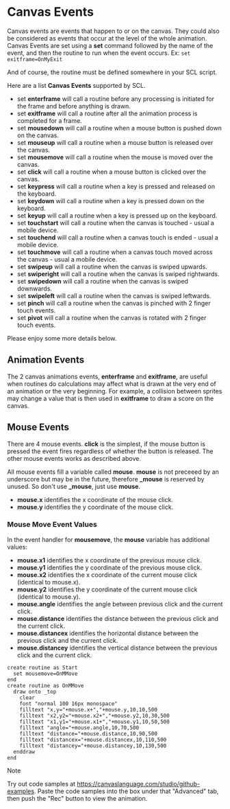 # Canvas Events
Canvas events are events that happen to or on the canvas. They could also be considered as events that occur at the level of the whole animation. Canvas Events are set using a **set** command followed by the name of the event, and then the routine to run when the event occurs. Ex: ```set exitframe=OnMyExit```

And of course, the routine must be defined somewhere in your SCL script.

Here are a list **Canvas Events** supported by SCL.
- set **enterframe** will call a routine before any processing is initiated for the frame and before anything is drawn.
- set **exitframe** will call a routine after all the animation process is completed for a frame.
- set **mousedown** will call a routine when a mouse button is pushed down on the canvas.
- set **mouseup** will call a routine when a mouse button is released over the canvas.
- set **mousemove** will call a routine when the mouse is moved over the canvas.
- set **click** will call a routine when a mouse button is clicked over the canvas.
- set **keypress** will call a routine when a key is pressed and released on the keyboard.
- set **keydown** will call a routine when a key is pressed down on the keyboard.
- set **keyup** will call a routine when a key is pressed up on the keyboard.
- set **touchstart** will call a routine when the canvas is touched - usual a mobile device.
- set **touchend** will call a routine when a canvas touch is ended - usual a mobile device.
- set **touchmove** will call a routine when a canvas touch moved across the canvas - usual a mobile device.
- set **swipeup** will call a routine when the canvas is swiped upwards.
- set **swiperight** will call a routine when the canvas is swiped rightwards.
- set **swipedown** will call a routine when the canvas is swiped downwards.
- set **swipeleft** will call a routine when the canvas is swiped leftwards.
- set **pinch** will call a routine when the canvas is pinched with 2 finger touch events.
- set **pivot** will call a routine when the canvas is rotated with 2 finger touch events.

Please enjoy some more details below.

## Animation Events
The 2 canvas animations events, **enterframe** and **exitframe**, are useful when routines do calculations may affect what is drawn at the very end of an animation or the very beginning. For example, a collision between sprites may change a value that is then used in **exitframe** to draw a score on the canvas.

## Mouse Events
There are 4 mouse events. **click** is the simplest, if the mouse button is pressed the event fires regardless of whether the button is released. The other mouse events works as described above.

All mouse events fill a variable called **mouse**. **mouse** is not preceeed by an underscore but may be in the future, therefore **_mouse** is reserved by unused. So don't use **_mouse**, just use **mouse**.

- **mouse.x** identifies the x coordinate of the mouse click.
- **mouse.y** identifies the y coordinate of the mouse click.

### Mouse Move Event Values
In the event handler for **mousemove**, the **mouse** variable has additional values:

- **mouse.x1** identifies the x coordinate of the previous mouse click.
- **mouse.y1** identifies the y coordinate of the previous mouse click.
- **mouse.x2** identifies the x coordinate of the current mouse click (identical to mouse.x).
- **mouse.y2** identifies the y coordinate of the current mouse click (identical to mouse.y).
- **mouse.angle** identifies the angle between previous click and the current click.
- **mouse.distance** identifies the distance between the previous click and the current click.
- **mouse.distancex** identifies the horizontal distance between the previous click and the current click.
- **mouse.distancey** identifies the vertical distance between the previous click and the current click.

```
create routine as Start
  set mousemove=OnMMove
end
create routine as OnMMove
  draw onto _top
    clear
    font "normal 100 16px monospace"
    filltext "x,y="+mouse.x+","+mouse.y,10,10,500
    filltext "x2,y2="+mouse.x2+","+mouse.y2,10,30,500
    filltext "x1,y1="+mouse.x1+","+mouse.y1,10,50,500
    filltext "angle="+mouse.angle,10,70,500
    filltext "distance="+mouse.distance,10,90,500
    filltext "distancex="+mouse.distancex,10,110,500
    filltext "distancey="+mouse.distancey,10,130,500
  enddraw
end
```
> [!NOTE]
> Try out code samples at https://canvaslanguage.com/studio/github-examples.
> Paste the code samples into the box under that "Advanced" tab,
> then push the "Rec" button to view the animation.



